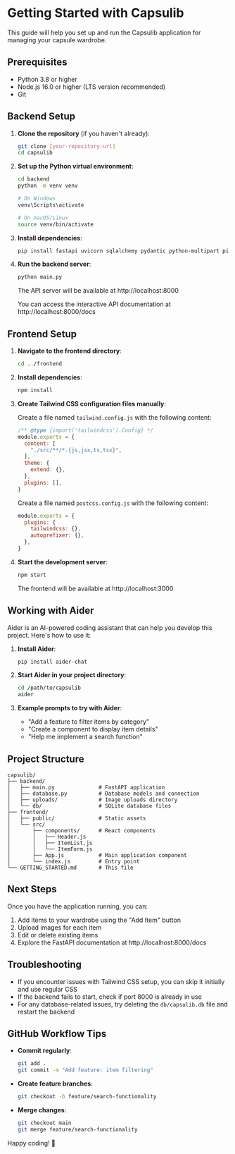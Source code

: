 # Getting Started with Capsulib

This guide will help you set up and run the Capsulib application for managing your capsule wardrobe.

## Prerequisites

- Python 3.8 or higher
- Node.js 16.0 or higher (LTS version recommended)
- Git

## Backend Setup

1. **Clone the repository** (if you haven't already):
   ```bash
   git clone [your-repository-url]
   cd capsulib
   ```

2. **Set up the Python virtual environment**:
   ```bash
   cd backend
   python -m venv venv
   
   # On Windows
   venv\Scripts\activate
   
   # On macOS/Linux
   source venv/bin/activate
   ```

3. **Install dependencies**:
   ```bash
   pip install fastapi uvicorn sqlalchemy pydantic python-multipart pillow
   ```

4. **Run the backend server**:
   ```bash
   python main.py
   ```

   The API server will be available at http://localhost:8000
   
   You can access the interactive API documentation at http://localhost:8000/docs

## Frontend Setup

1. **Navigate to the frontend directory**:
   ```bash
   cd ../frontend
   ```

2. **Install dependencies**:
   ```bash
   npm install
   ```

3. **Create Tailwind CSS configuration files manually**:

   Create a file named `tailwind.config.js` with the following content:
   ```javascript
   /** @type {import('tailwindcss').Config} */
   module.exports = {
     content: [
       "./src/**/*.{js,jsx,ts,tsx}",
     ],
     theme: {
       extend: {},
     },
     plugins: [],
   }
   ```

   Create a file named `postcss.config.js` with the following content:
   ```javascript
   module.exports = {
     plugins: {
       tailwindcss: {},
       autoprefixer: {},
     },
   }
   ```

4. **Start the development server**:
   ```bash
   npm start
   ```

   The frontend will be available at http://localhost:3000

## Working with Aider

Aider is an AI-powered coding assistant that can help you develop this project. Here's how to use it:

1. **Install Aider**:
   ```bash
   pip install aider-chat
   ```

2. **Start Aider in your project directory**:
   ```bash
   cd /path/to/capsulib
   aider
   ```

3. **Example prompts to try with Aider**:
   - "Add a feature to filter items by category"
   - "Create a component to display item details"
   - "Help me implement a search function"

## Project Structure

```
capsulib/
├── backend/
│   ├── main.py              # FastAPI application
│   ├── database.py          # Database models and connection
│   ├── uploads/             # Image uploads directory
│   └── db/                  # SQLite database files
├── frontend/
│   ├── public/              # Static assets
│   └── src/
│       ├── components/      # React components
│       │   ├── Header.js
│       │   ├── ItemList.js
│       │   └── ItemForm.js
│       ├── App.js           # Main application component
│       └── index.js         # Entry point
└── GETTING_STARTED.md       # This file
```

## Next Steps

Once you have the application running, you can:

1. Add items to your wardrobe using the "Add Item" button
2. Upload images for each item
3. Edit or delete existing items
4. Explore the FastAPI documentation at http://localhost:8000/docs

## Troubleshooting

- If you encounter issues with Tailwind CSS setup, you can skip it initially and use regular CSS
- If the backend fails to start, check if port 8000 is already in use
- For any database-related issues, try deleting the `db/capsulib.db` file and restart the backend

## GitHub Workflow Tips

- **Commit regularly**:
  ```bash
  git add .
  git commit -m "Add feature: item filtering"
  ```

- **Create feature branches**:
  ```bash
  git checkout -b feature/search-functionality
  ```

- **Merge changes**:
  ```bash
  git checkout main
  git merge feature/search-functionality
  ```

Happy coding! 🚀
